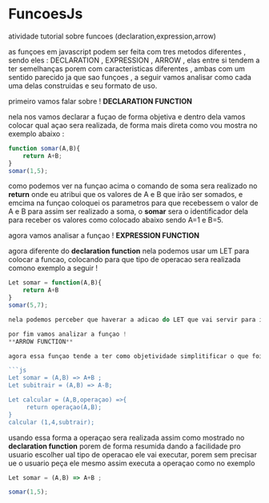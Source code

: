 # FuncoesJs
atividade tutorial sobre funcoes (declaration,expression,arrow)

as funçoes em javascript podem ser feita com tres metodos diferentes , sendo eles : DECLARATION , EXPRESSION , ARROW , elas entre si tendem a ter semelhanças porem com caracteristicas diferentes , ambas com um sentido parecido ja que sao funçoes , a seguir vamos analisar como cada uma delas construidas e seu formato de uso.

primeiro vamos falar sobre !
**DECLARATION FUNCTION**

nela nos vamos declarar a fuçao de forma objetiva e dentro dela vamos colocar qual açao sera realizada, de forma mais direta como vou mostra no exemplo abaixo :
```js
function somar(A,B){
    return A+B;
}
somar(1,5);
```

como podemos ver na funçao acima o comando de soma sera realizado no **return** onde eu atribui que os valores de A e B que irão ser somados, e emcima na funçao coloquei os parametros para que recebessem o valor de A e B para assim ser realizado a soma, o **somar** sera o identificador dela para receber os valores como colocado abaixo sendo A=1 e B=5.


agora vamos analisar a funçao !
**EXPRESSION FUNCTION**

agora diferente do **declaration function** nela podemos usar um LET para colocar a funcao, colocando para que tipo de operacao sera realizada comono exemplo a seguir !

```js
Let somar = function(A,B){
    return A+B
}
somar(5,7);

nela podemos perceber que haverar a adicao do LET que vai servir para identificar o tipo de operacao realizada de forma mais completa, onde dentro dela a funçao ira ter a sua açao como mostrado, a açao usada foi a de soma representado por A+B, podendo tambem ter outro tipo de opeçao, uma observaçao a ser analisada e que se for usado um console para realizar a açao da operaçao acima o LET tera que ser usado antes do console pois sendo colocado apos o console nao havera aleitura da funçao , porem ha uma maneira de simplificar esse tipo de acao , usando a funcao que sera apresentada a seguir!

por fim vamos analizar a funçao !
**ARROW FUNCTION**

agora essa funçao tende a ter como objetividade simplitificar o que foi mostrado no **expression function**

```js
Let somar = (A,B) => A+B ; 
Let subitrair = (A,B) => A-B;

Let calcular = (A,B,operaçao) =>{
     return operaçao(A,B);
}
calcular (1,4,subtrair);

```
usando essa forma a operaçao sera realizada assim como mostrado no **declaration function** porem de forma resumida dando a facilidade pro usuario escolher ual tipo de operacao ele vai executar, porem sem precisar ue o usuario peça ele mesmo assim executa a operaçao como no exemplo
```js
Let somar = (A,B) => A+B ;

somar(1,5);
```

